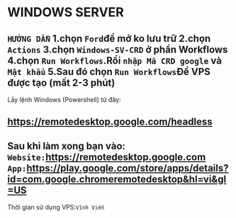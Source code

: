 # WINDOWS SERVER 
`HƯỚNG DẪN`
1.chọn `Ford`để mở ko lưu trữ
2.chọn `Actions`
3.chọn `Windows-SV-CRD` ở phần Workflows
4.chọn `Run Workflows`.Rổi `nhập Mã CRD google` và `Mật khẩu`
5.Sau đó chọn `Run Workflows`Để VPS được tạo (mất 2-3 phút)
-----------------------------------------------------------
Lấy lệnh Windows (Powershell) từ đây:

https://remotedesktop.google.com/headless
-----------------------------------------------------------
Sau khi làm xong bạn vào:
`Website:`https://remotedesktop.google.com
`App:`https://play.google.com/store/apps/details?id=com.google.chromeremotedesktop&hl=vi&gl=US
-----------------------------------------------------------
Thời gian sử dụng VPS:`Vĩnh Viễn`
